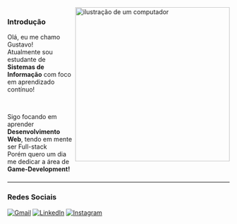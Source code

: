 <!--READ.ME 2.0-->

<img src="https://raw.githubusercontent.com/MicaelliMedeiros/micaellimedeiros/master/image/computer-illustration.png" alt="ilustração de um computador" min-width="300px" max-width="300px" width="350px" align="right">


<h3 align="left">Introdução</h3>
<p align="left"> 
  Olá, eu me chamo Gustavo!<br>
  Atualmente sou estudante de <Strong>Sistemas de Informação</Strong> com foco em aprendizado contínuo!
</p> 
<br>
<p align="left"> 
  Sigo focando em aprender <Strong>Desenvolvimento Web</Strong>, tendo em mente ser Full-stack <br>
  Porém quero um dia me dedicar a área de <Strong>Game-Development!</Strong>
</p> 

<hr style="clear: both; border: none; border-top: 1px solid #ccc; margin-top: 20px;">

<h3 align="left">Redes Sociais</h3>

<p align="left">
  <a href="mailto:gustavohrodrigues78@gmail.com" title="Gmail">
  <img src="https://img.shields.io/badge/-Gmail-FF0000?style=flat-square&labelColor=FF0000&logo=gmail&logoColor=white&link=mailto:gustavohrodrigues78@gmail.com" alt="Gmail"/></a>
  <a href="https://www.linkedin.com/in/gustavo-henrique-rodrigues-8253b5240/" title="LinkedIn">
  <img src="https://img.shields.io/badge/-Linkedin-0e76a8?style=flat-square&logo=Linkedin&logoColor=white&link=https://www.linkedin.com/in/gustavo-henrique-rodrigues-8253b5240/" alt="LinkedIn"/></a>
  <a href="https://www.instagram.com/gustavoo_hrodrigues/" title="Instagram">
  <img src="https://img.shields.io/badge/-Instagram-DF0174?style=flat-square&labelColor=DF0174&logo=instagram&logoColor=white&link=https://www.instagram.com/gustavoo_hrodrigues/" alt="Instagram"/></a>
</p>
